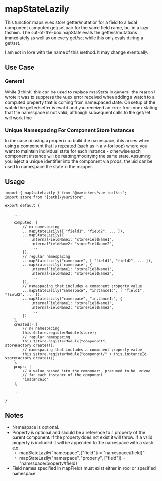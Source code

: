 ﻿# mapStateLazily

This function maps vuex store getter/mutation for a field to a local component computed get/set pair for the same field name, but in a lazy fashion. The out-of-the-box mapState evals the getters/mutations immediately as well as on every get/set while this only evals during a get/set.

I am not in love with the name of this method. It may change eventually.

## Use Case

### General

While (I think) this can be used to replace mapState in general, the reason I wrote it was to suppress the vuex error received when adding a watch to a computed property that is coming from namespaced state. On setup of the watch the getter/setter is eval'd and you received an error from vuex stating that the namespace is not valid, although subsequent calls to the get/set will work fine.

### Unique Namespacing For Component Store Instances

In the case of using a property to build the namespace, this arises when using a component that is repeated (such as in a v-for loop) where you want to maintain individual state for each instance - otherwise each component instance will be reading/modifying the same state. Assuming you inject a unique identifier into the component via props, the uid can be used to namespace the state in the mapper.
 
## Usage
```
import { mapStateLazily } from "@mavickers/vue-toolkit";
import store from "[path]/yourStore";

export default {
	
	...

	computed: {
		// no namespacing
		...mapStateLazily([ "field1", "field2", ... ]),
		...mapStateLazily({
			internalFieldName1: "storeFieldName1",
			internalFieldName2: "storeFieldName2",
			...
		}),
		// regular namespacing
		...mapStateLazily("namespace", [ "field1", "field2", ... ]),
		...mapStateLazily("namespace", {
			internalFieldName1: "storeFieldName1",
			internalFieldName2: "storeFieldName2",
			...
		}),
		// namespacing that includes a component property value
		...mapStateLazily("namespace", "instanceId", [ "field1", "field2", ... ]),
		...mapStateLazily("namespace", "instanceId", {
			internalFieldName1: "storeFieldName1",
			internalFieldName2: "storeFieldName2",
			...
		})
	},
	created() {
		// no namespacing
		this.$store.registerModule(store);
		// regular namespacing
		this.$store.registerModule("component", storeFactory.create());
		// namespacing that includes a component property value
		this.$store.registerModule("component/" + this.instanceId, storeFactory.create());
	},
	props: [
		// a value passed into the component, presumed to be unique
		// for each instance of the component
		"instanceId"	
	],

	...

}
```
## Notes
 
- Namespace is optional.
- Property is optional and should be a reference to a property of the parent component. If the property does not exist it will throw. If a valid property is included it will be appended to the namespace with a slash. e.g.
  - mapStateLazily("namespace", ["field"]) = "namespace/\{field\}"
  - mapStateLazily("namespace", "property", ["field"]) = "namespace/property/\{field\}
- Field names specified in mapFields must exist either in root or specified namespace

